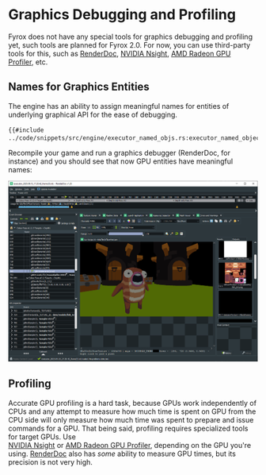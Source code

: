 # Graphics Debugging and Profiling

Fyrox does not have any special tools for graphics debugging and profiling yet, such tools are planned for Fyrox 2.0.
For now, you can use third-party tools for this, such as [RenderDoc](https://renderdoc.org/),
[NVIDIA Nsight](https://developer.nvidia.com/nsight-systems), [AMD Radeon GPU Profiler](https://gpuopen.com/rgp/), etc.

## Names for Graphics Entities

The engine has an ability to assign meaningful names for entities of underlying graphical API for the ease of
debugging.

```rust,no_run
{{#include ../code/snippets/src/engine/executor_named_objs.rs:executor_named_objects}}
```

Recompile your game and run a graphics debugger (RenderDoc, for instance) and you should see that now GPU entities
have meaningful names:

![capture](capture.png)

## Profiling

Accurate GPU profiling is a hard task, because GPUs work independently of CPUs and any attempt to measure how
much time is spent on GPU from the CPU side will only measure how much time was spent to prepare and issue
commands for a GPU. That being said, profiling requires specialized tools for target GPUs. Use  
[NVIDIA Nsight](https://developer.nvidia.com/nsight-systems) or [AMD Radeon GPU Profiler](https://gpuopen.com/rgp/),
depending on the GPU you're using. [RenderDoc](https://renderdoc.org/) also has _some_ ability to measure
GPU times, but its precision is not very high.
